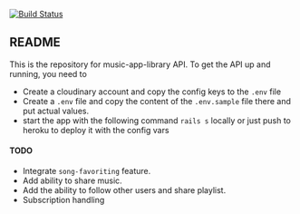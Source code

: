 [![Build Status](https://travis-ci.org/vonvick/music-library.svg?branch=develop)](https://travis-ci.org/vonvick/music-library)
## README

This is the repository for music-app-library API. To get the API up and running, you need to

- Create a cloudinary account and copy the config keys to the `.env` file
- Create a `.env` file and copy the content of the `.env.sample` file there and put actual values.
- start the app with the following command `rails s` locally or just push to heroku to deploy it with the config vars

#### TODO
- Integrate `song-favoriting` feature.
- Add ability to share music.
- Add the ability to follow other users and share playlist.
- Subscription handling
